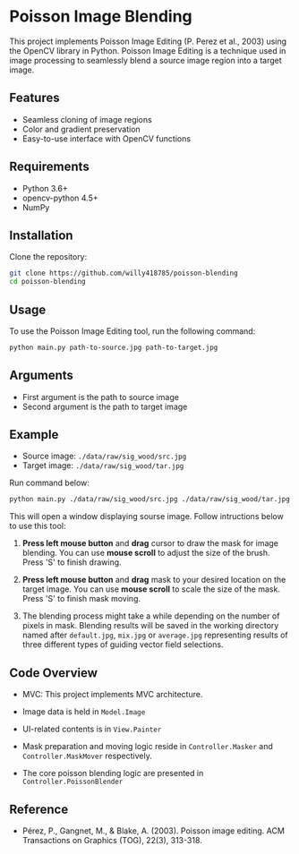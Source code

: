 # Poisson Image Blending

This project implements Poisson Image Editing (P. Perez et al., 2003) using the OpenCV library in Python. Poisson Image Editing is a technique used in image processing to seamlessly blend a source image region into a target image.


## Features

- Seamless cloning of image regions
- Color and gradient preservation
- Easy-to-use interface with OpenCV functions

## Requirements

- Python 3.6+
- opencv-python 4.5+
- NumPy

## Installation

Clone the repository:

```bash
git clone https://github.com/willy418785/poisson-blending
cd poisson-blending
```

## Usage

To use the Poisson Image Editing tool, run the following command:

```bash
python main.py path-to-source.jpg path-to-target.jpg
```

## Arguments

- First argument is the path to source image
- Second argument is the path to target image

## Example

- Source image: `./data/raw/sig_wood/src.jpg`
- Target image: `./data/raw/sig_wood/tar.jpg`
  
Run command below: 
```bash
python main.py ./data/raw/sig_wood/src.jpg ./data/raw/sig_wood/tar.jpg
```

This will open a window displaying sourse image. Follow intructions below to use this tool:

1. **Press left mouse button** and **drag** cursor to draw the mask for  image blending. You can use **mouse scroll** to adjust the size of the brush. Press 'S' to finish drawing.

2. **Press left mouse button** and **drag** mask to your desired location on the target image. You can use **mouse scroll** to scale the size of the mask. Press 'S' to finish mask moving.
   
3. The blending process might take a while depending on the number of pixels in mask. Blending results will be saved in the working directory named after `default.jpg`, `mix.jpg` or `average.jpg` representing results of three different types of guiding vector field selections.

## Code Overview

- MVC: This project implements MVC architecture. 

- Image data is held in `Model.Image`
  
- UI-related contents is in `View.Painter`

- Mask preparation and moving logic reside in `Controller.Masker` and `Controller.MaskMover` respectively. 
  
- The core poisson blending logic are presented in `Controller.PoissonBlender`
   
## Reference

- Pérez, P., Gangnet, M., & Blake, A. (2003). Poisson image editing. ACM Transactions on Graphics (TOG), 22(3), 313-318.
